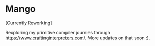 # Mango
[Currently Reworking]

Rexploring my primitive compiler journies through https://www.craftinginterpreters.com/. More updates on that soon :).
